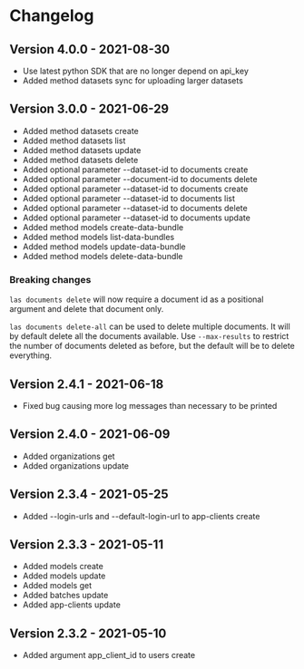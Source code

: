 # Changelog 

## Version 4.0.0 - 2021-08-30

- Use latest python SDK that are no longer depend on api_key
- Added method datasets sync for uploading larger datasets

## Version 3.0.0 - 2021-06-29

- Added method datasets create
- Added method datasets list
- Added method datasets update
- Added method datasets delete
- Added optional parameter --dataset-id to documents create 
- Added optional parameter --document-id to documents delete
- Added optional parameter --dataset-id to documents create
- Added optional parameter --dataset-id to documents list
- Added optional parameter --dataset-id to documents delete
- Added optional parameter --dataset-id to documents update
- Added method models create-data-bundle
- Added method models list-data-bundles
- Added method models update-data-bundle
- Added method models delete-data-bundle

### Breaking changes
  `las documents delete` will now require a document id as a positional argument and delete that document only.

  `las documents delete-all` can be used to delete multiple documents. It will by default delete all the documents available. 
  Use `--max-results` to restrict the number of documents deleted as before, 
  but the default will be to delete everything.


## Version 2.4.1 - 2021-06-18

- Fixed bug causing more log messages than necessary to be printed

## Version 2.4.0 - 2021-06-09

- Added organizations get
- Added organizations update

## Version 2.3.4 - 2021-05-25

- Added --login-urls and --default-login-url to app-clients create

## Version 2.3.3 - 2021-05-11

- Added models create
- Added models update
- Added models get
- Added batches update
- Added app-clients update

## Version 2.3.2 - 2021-05-10

- Added argument app_client_id to users create 
